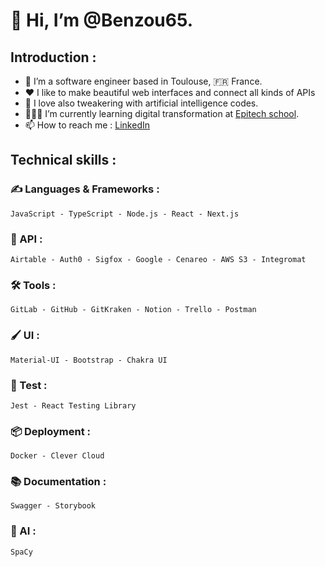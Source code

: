 # 👋 Hi, I’m @Benzou65.
## Introduction :
- 📍 I’m a software engineer based in Toulouse, 🇫🇷 France.
- ❤️ I like to make beautiful web interfaces and connect all kinds of APIs
- 🧠 I love also tweakering with artificial intelligence codes.
- 👨🏽‍💻 I’m currently learning digital transformation at [Epitech school](https://www.epitech.eu/).
- 📫 How to reach me : [LinkedIn](https://www.linkedin.com/in/lionel-bonzoumet/)

## Technical skills :
### ✍️ Languages & Frameworks :
```JavaScript - TypeScript - Node.js - React - Next.js```
### 🔗 API :
```Airtable - Auth0 - Sigfox - Google - Cenareo - AWS S3 - Integromat```
### 🛠️ Tools :
```GitLab - GitHub - GitKraken - Notion - Trello - Postman```
### 🖌️ UI :
```Material-UI - Bootstrap - Chakra UI```
### 🧪 Test :
```Jest - React Testing Library```
### 📦 Deployment :
```Docker - Clever Cloud```
### 📚 Documentation :
```Swagger - Storybook```
### 🧠 AI :
```SpaCy```
